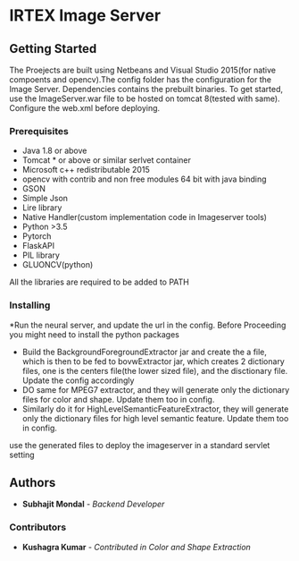 # IRTEX Image Server

## Getting Started

The Proejects are built using Netbeans and Visual Studio 2015(for native compoents and opencv).The config folder has the configuration for the Image Server. Dependencies contains the prebuilt binaries.
To get started, use the ImageServer.war file to be hosted on tomcat 8(tested with same). Configure the web.xml before deploying.


### Prerequisites

* Java 1.8 or above
* Tomcat * or above or similar serlvet container
* Microsoft c++ redistributable 2015
* opencv with contrib and non free modules 64 bit with java binding
* GSON
* Simple Json
* Lire library
* Native Handler(custom implementation code in Imageserver tools)
* Python >3.5
* Pytorch
* FlaskAPI
* PIL library
* GLUONCV(python)

All the libraries are required to be added to PATH

### Installing

*Run the neural server, and update the url in the config. Before Proceeding you might need to install the python packages
* Build the BackgroundForegroundExtractor jar and create the a file, which is then to be fed to bovwExtractor jar, which creates 2 dictionary files, one is the centers file(the lower sized file), and the disctionary file. Update the config accordingly
* DO same for MPEG7 extractor, and they will generate only the dictionary files for color and shape. Update them too in config.
* Similarly do it for HighLevelSemanticFeatureExtractor, they will generate only the dictionary files for high level semantic feature. Update them too in config.

use the generated files to deploy the imageserver in a standard servlet setting


## Authors

* **Subhajit Mondal** - *Backend Developer*

### Contributors
* **Kushagra Kumar** - *Contributed in Color and Shape Extraction*

